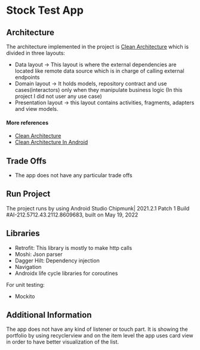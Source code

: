 # Stock Test App

## Architecture
The architecture implemented in the project is [Clean Architecture](https://blog.cleancoder.com/uncle-bob/2012/08/13/the-clean-architecture.html "Clean Architecture") which is divided in three layouts:

- Data layout -> This layout is where the external dependencies are located like remote data source which is in charge of calling external
  endpoints
- Domain layout -> It holds models, repository contract and use cases(interactors) only when they manipulate business logic (In this project I did not user any use case)
- Presentation layout -> this layout contains activities, fragments, adapters and view models.

#### More references
- [Clean Architecture](https://blog.cleancoder.com/uncle-bob/2012/08/13/the-clean-architecture.html "Clean Architecture")
- [Clean Architecture In Android](https://medium.com/android-dev-hacks/detailed-guide-on-android-clean-architecture-9eab262a9011 "Clean Architecture In Android")

## Trade Offs

- The app does not have any particular trade offs 

## Run Project

The project runs by using Android Studio Chipmunk| 2021.2.1 Patch 1
Build #AI-212.5712.43.2112.8609683, built on May 19, 2022

## Libraries

- Retrofit: This library is mostly to make http calls
- Moshi: Json parser
- Dagger Hilt: Dependency injection
- Navigation
- Androidx life cycle libraries for coroutines

For unit testing:
- Mockito

## Additional Information

The app does not have any kind of listener or touch part. It is showing the portfolio by using recyclerview and on the item level the app uses
card view in order to have better visualization of the list.
